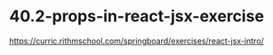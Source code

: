 # 40.2-props-in-react-jsx-exercise
https://curric.rithmschool.com/springboard/exercises/react-jsx-intro/
